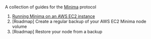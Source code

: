 A collection of guides for the [Minima](https://www.minima.global/) protocol

1. [Running Minima on an AWS EC2 instance](./minima_ec2/index.md)
2. [Roadmap] Create a regular backup of your AWS EC2 Minima node volume
3. [Roadmap] Restore your node from a backup
